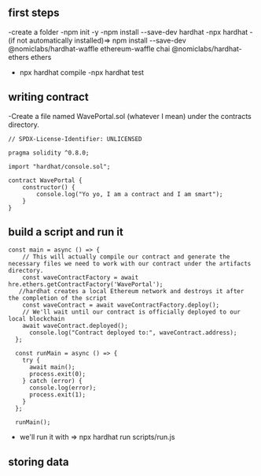## first steps

-create a folder
-npm init -y
-npm install --save-dev hardhat
-npx hardhat
-(if not automatically installed)=> npm install --save-dev @nomiclabs/hardhat-waffle ethereum-waffle chai @nomiclabs/hardhat-ethers ethers

- npx hardhat compile
  -npx hardhat test

## writing contract

-Create a file named WavePortal.sol (whatever I mean) under the contracts directory.

```
// SPDX-License-Identifier: UNLICENSED

pragma solidity ^0.8.0;

import "hardhat/console.sol";

contract WavePortal {
    constructor() {
        console.log("Yo yo, I am a contract and I am smart");
    }
}
```

## build a script and run it

```
const main = async () => {
    // This will actually compile our contract and generate the necessary files we need to work with our contract under the artifacts directory.
    const waveContractFactory = await hre.ethers.getContractFactory('WavePortal');
   //hardhat creates a local Ethereum network and destroys it after the completion of the script
    const waveContract = await waveContractFactory.deploy();
    // We'll wait until our contract is officially deployed to our local blockchain
    await waveContract.deployed();
      console.log("Contract deployed to:", waveContract.address);
  };

  const runMain = async () => {
    try {
      await main();
      process.exit(0);
    } catch (error) {
      console.log(error);
      process.exit(1);
    }
  };

  runMain();
```

- we'll run it with => npx hardhat run scripts/run.js

## storing data
